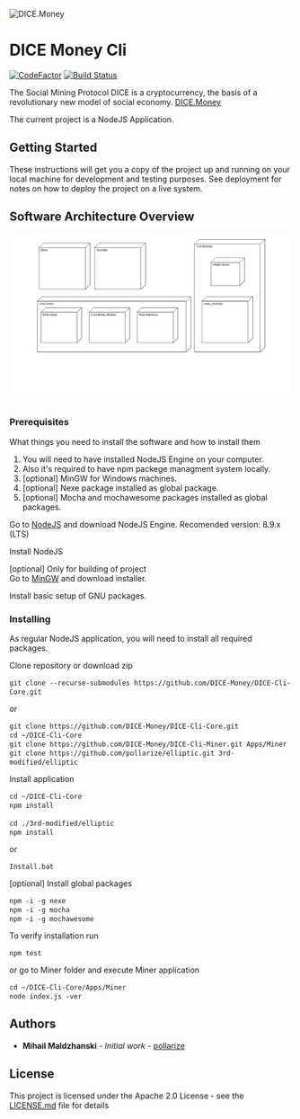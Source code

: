![DICE.Money](https://dice.money/assets/img/logo.png)

# DICE Money Cli  

[![CodeFactor](https://www.codefactor.io/repository/github/dice-money/dice-cli-core/badge)](https://www.codefactor.io/repository/github/dice-money/dice-cli-core)
[![Build Status](https://travis-ci.com/DICE-Money/DICE-Cli-Core.svg?branch=development)](https://travis-ci.com/DICE-Money/DICE-Cli-Core)

The Social Mining Protocol
DICE is a cryptocurrency, the basis of a revolutionary new model of social economy. 
[DICE.Money](https://dice.money)
 
The current project is a NodeJS Application.     

## Getting Started

These instructions will get you a copy of the project up and running on your local machine for development and testing purposes. See deployment for notes on how to deploy the project on a live system.

## Software Architecture Overview
![SW Overview](https://github.com/DICE-Money/DICE-Cli-Core/blob/development/architecture/exported_diagrams/GeneralDeploymentDiagram.png?raw=true)

### Prerequisites

What things you need to install the software and how to install them
 
1. You will need to have installed NodeJS Engine on your computer.
2. Also it's required to have npm packege managment system locally.
3. [optional]  MinGW for Windows machines.
4. [optional]  Nexe package installed as global package.
5. [optional]  Mocha and mochawesome packages installed as global packages. 


Go to [NodeJS](https://nodejs.org) and download NodeJS Engine.
Recomended version: 8.9.x (LTS)

Install NodeJS 
 
[optional] Only for building of project  
Go to [MinGW](http://mingw.org) and download installer.

Install basic setup of GNU packages.
 

### Installing

As regular NodeJS application, you will need to install all required packages.
 
Clone repository or download zip
```
git clone --recurse-submodules https://github.com/DICE-Money/DICE-Cli-Core.git
```
or
```
git clone https://github.com/DICE-Money/DICE-Cli-Core.git
cd ~/DICE-Cli-Core
git clone https://github.com/DICE-Money/DICE-Cli-Miner.git Apps/Miner
git clone https://github.com/pollarize/elliptic.git 3rd-modified/elliptic
```

Install application
```
cd ~/DICE-Cli-Core 
npm install  

cd ./3rd-modified/elliptic
npm install
```
or 
```
Install.bat
```

[optional] Install global packages 
```
npm -i -g nexe
npm -i -g mocha
npm -i -g mochawesome  
```

To verify installation run
```
npm test
```
or go to Miner folder and execute Miner application
```
cd ~/DICE-Cli-Core/Apps/Miner
node index.js -ver
```

## Authors

* **Mihail Maldzhanski** - *Initial work* - [pollarize](https://github.com/pollarize)

## License

This project is licensed under the Apache 2.0 License - see the [LICENSE.md](LICENSE.md) file for details


